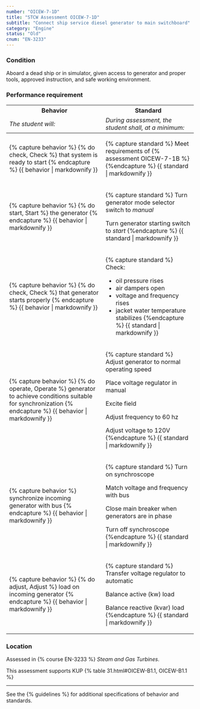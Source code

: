 ```yaml
---
number: "OICEW-7-1D"
title: "STCW Assessment OICEW-7-1D"
subtitle: "Connect ship service diesel generator to main switchboard"
category: "Engine"
status: "Old"
cnum: "EN-3233"
---
```

### Condition

Aboard a dead ship or in simulator, given access to generator and proper tools, approved instruction, and safe working environment.

### Performance requirement 

<table width='100%' class='Guidelines'>
 <thead>
 <tr>
     <th class='thirty'>Behavior</th>
     <th class='seventy'>Standard</th>
 </tr>
 <tr>
     <td><em>The student will:</em></td>
     <td><em>During assessment, the student shall, at a minimum:</em></td>
 </tr>
 </thead>
 <tbody>
 

<tr><td>

{% capture behavior %}
{% do check, Check %} that system is ready to start
{% endcapture %}
{{ behavior | markdownify }}

</td><td>

{% capture standard %}
Meet requirements of {% assessment OICEW-7-1B %}
{%endcapture %}
{{ standard | markdownify }}

</td></tr>



<tr><td>

{% capture behavior %}
{% do start, Start %} the generator
{% endcapture %}
{{ behavior | markdownify }}

</td><td>

{% capture standard %}
Turn generator mode selector switch to _manual_

Turn generator starting switch to _start_
{%endcapture %}
{{ standard | markdownify }}

</td></tr>



<tr><td>

{% capture behavior %}
{% do check, Check %} that generator starts properly
{% endcapture %}
{{ behavior | markdownify }}

</td><td>

{% capture standard %}
Check:

  * oil pressure rises
  * air dampers open
  * voltage and frequency rises
  * jacket water temperature stabilizes
{%endcapture %}
{{ standard | markdownify }}

</td></tr>



<tr><td>

{% capture behavior %}
{% do operate, Operate %} generator to achieve conditions suitable for synchronization
{% endcapture %}
{{ behavior | markdownify }}

</td><td>

{% capture standard %}
Adjust generator to normal operating speed

Place voltage regulator in manual

Excite field

Adjust frequency to 60 hz

Adjust voltage to 120V
{%endcapture %}
{{ standard | markdownify }}

</td></tr>



<tr><td>

{% capture behavior %}
synchronize incoming generator with bus
{% endcapture %}
{{ behavior | markdownify }}

</td><td>

{% capture standard %}
Turn on synchroscope

Match voltage and frequency with bus

Close main breaker when generators are in phase

Turn off synchroscope
{%endcapture %}
{{ standard | markdownify }}

</td></tr>



<tr><td>

{% capture behavior %}
{% do adjust, Adjust %} load on incoming generator
{% endcapture %}
{{ behavior | markdownify }}

</td><td>

{% capture standard %}
Transfer voltage regulator to automatic

Balance active (kw) load

Balance reactive (kvar) load
{%endcapture %}
{{ standard | markdownify }}

</td></tr>



 </tbody>
 </table>

### Location

Assessed in  {% course  EN-3233 %}  *Steam and Gas Turbines*.

This assessment supports KUP {% table 31.html#OICEW-B1.1, OICEW-B1.1 %}

***



See the {% guidelines %} for additional specifications of behavior and standards.
